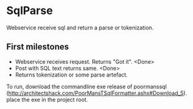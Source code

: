 # SqlParse

Webservice receive sql and return a parse or tokenization.

## First milestones

* Webservice receives request. Returns "Got it". \<Done\>
* Post with SQL text returns same. \<Done\>
* Returns tokenization or some parse artefact.

To run, download the commandline exe release of poormanssql (http://architectshack.com/PoorMansTSqlFormatter.ashx#Download_5). place the exe in the project root.